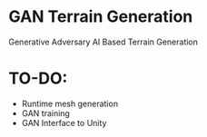 # GAN Terrain Generation
Generative Adversary AI Based Terrain Generation
# TO-DO:
- Runtime mesh generation
- GAN training
- GAN Interface to Unity

